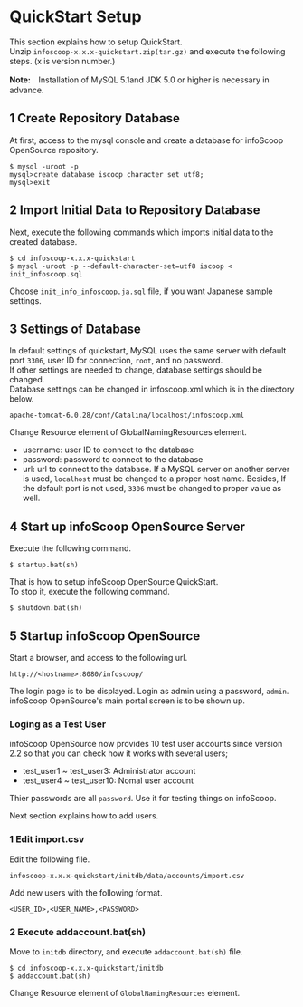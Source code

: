 # QuickStart Setup

This section explains how to setup QuickStart.  
Unzip `infoscoop-x.x.x-quickstart.zip(tar.gz)` and execute the following steps. (x is version number.)

**Note:**　Installation of MySQL 5.1and JDK 5.0 or higher is necessary in advance.

## 1 Create Repository Database

At first, access to the mysql console and create a database for infoScoop OpenSource repository.
  
    $ mysql -uroot -p  
    mysql>create database iscoop character set utf8;  
    mysql>exit

## 2 Import Initial Data to Repository Database

Next, execute the following commands which imports initial data to the created database.
    
    $ cd infoscoop-x.x.x-quickstart  
    $ mysql -uroot -p --default-character-set=utf8 iscoop < init_infoscoop.sql

Choose `init_info_infoscoop.ja.sql`  file, if you want Japanese sample settings.

## 3 Settings of Database

In default settings of quickstart, MySQL uses the same server with default port `3306`, user ID for connection, `root`, and no password.  
If other settings are needed to change, database settings should be changed.  
Database settings can be changed in infoscoop.xml which is in the directory below.
    
    apache-tomcat-6.0.28/conf/Catalina/localhost/infoscoop.xml

Change Resource element of GlobalNamingResources element.

  * username: user ID to connect to the database
  * password: password to connect to the database
  * url: url to connect to the database. If a MySQL server on another server is used, `localhost` must be changed to a proper host name. Besides, If the default port is not used, `3306` must be changed to proper value as well.

## 4 Start up infoScoop OpenSource Server

Execute the following command.
    
    $ startup.bat(sh)

That is how to setup infoScoop OpenSource QuickStart.  
To stop it, execute the following command.
    
    $ shutdown.bat(sh)

## 5 Startup infoScoop OpenSource

Start a browser, and access to the following url.
    
    http://<hostname>:8080/infoscoop/

The login page is to be displayed. Login as admin using a password, `admin`.  
infoScoop OpenSource's main portal screen is to be shown up.

### Loging as a Test User

infoScoop OpenSource now provides 10 test user accounts since version 2.2 so that you can check how it works with several users;

  * test_user1 ~ test_user3: Administrator account
  * test_user4 ~ test_user10: Nomal user account

Thier passwords are all `password`. Use it for testing things on infoScoop.  
  
Next section explains how to add users.

### 1 Edit import.csv

Edit the following file.
    
    infoscoop-x.x.x-quickstart/initdb/data/accounts/import.csv

Add new users with the following format.

    <USER_ID>,<USER_NAME>,<PASSWORD>

### 2 Execute addaccount.bat(sh)

Move to `initdb` directory, and execute `addaccount.bat(sh)` file.
    
    $ cd infoscoop-x.x.x-quickstart/initdb  
    $ addaccount.bat(sh)

Change Resource element of `GlobalNamingResources` element.


